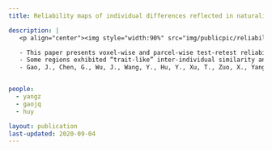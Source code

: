 ```yaml
---
title: Reliability maps of individual differences reflected in naturalistic imaging

description: |
   <p align="center"><img style="width:90%" src="img/publicpic/reliability_nv_with_behav.png"></p>

   - This paper presents voxel-wise and parcel-wise test-retest reliability maps of individual variability reflected in naturalistic imaging. We found that 1/3 voxels reflected reliable inter-individual similarity in an emotion-evoking movie.
   - Some regions exhibited “trait-like” inter-individual similarity and reliability. That is, the inter-individual similarity remained stable between the two movie-viewing sessions with a 1-week interval, and the reliability of the inter-individual similarity remained consistent across different contents of the emotion-evoking movie.
   - Gao, J., Chen, G., Wu, J., Wang, Y., Hu, Y., Xu, T., Zuo, X., Yang, Z., 2020. Reliability map of individual differences reflected in inter-subject correlation in naturalistic imaging. Neuroimage 223, 117277. [full text](https://doi.org/10.1016/j.neuroimage.2020.117277)


people:
  - yangz
  - gaojq
  - huy

layout: publication
last-updated: 2020-09-04
---
```

